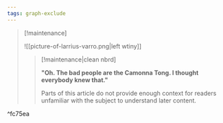 ```yaml
---
tags: graph-exclude
---
```

> [!maintenance] 
> 
> ![[picture-of-larrius-varro.png|left wtiny]]
> 
> > [!maintenance|clean nbrd]
> > 
> > **"Oh. The bad people are the Camonna Tong. I thought everybody knew that."**
> >
> > Parts of this article do not provide enough context for readers unfamiliar with the subject to understand later content.

^fc75ea
